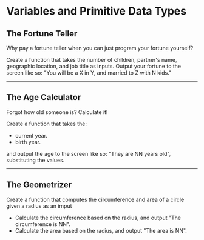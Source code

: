 # Variables and Primitive Data Types

## The Fortune Teller

Why pay a fortune teller when you can just program your fortune yourself?

Create a function that takes the number of children, partner's name, geographic location, and job title as inputs.
Output your fortune to the screen like so: "You will be a X in Y, and married to Z with N kids."

---

## The Age Calculator

Forgot how old someone is? Calculate it!

Create a function that takes the:
- current year.
- birth year.

and output the age to the screen like so: "They are NN years old", substituting the values.

---

## The Geometrizer


Create a function that computes the circumference and area of a circle given a radius as an imput

- Calculate the circumference based on the radius, and output "The circumference is NN".
- Calculate the area based on the radius, and output "The area is NN".
